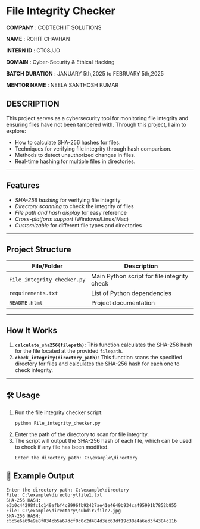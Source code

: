 # File Integrity Checker</h1>

**COMPANY** : CODTECH IT SOLUTIONS

**NAME** : ROHIT CHAVHAN

**INTERN ID** : CT08JJO

**DOMAIN** : Cyber-Security & Ethical Hacking

**BATCH DURATION** : JANUARY 5th,2025 to FEBRUARY 5th,2025

**MENTOR NAME** : NEELA SANTHOSH KUMAR


## DESCRIPTION
 
This project serves as a cybersecurity tool for monitoring file integrity and ensuring files have not been tampered with. Through this project, I aim to explore:

-  How to calculate SHA-256 hashes for files.
-  Techniques for verifying file integrity through hash comparison.
-  Methods to detect unauthorized changes in files.
-  Real-time hashing for multiple files in directories.

---

## Features

-  *SHA-256 hashing* for verifying file integrity
-  *Directory scanning* to check the integrity of files
-  *File path and hash display* for easy reference
-  *Cross-platform support* (Windows/Linux/Mac)
-  *Customizable* for different file types and directories

---

## Project Structure

| File/Folder               | Description                                 |
|----------------------------|---------------------------------------------|
| `File_integrity_checker.py` | Main Python script for file integrity check |
| `requirements.txt`         | List of Python dependencies                 |
| `README.html`              | Project documentation                      |

---

<h2> How It Works</h2>

1. **`calculate_sha256(filepath)`**: This function calculates the SHA-256 hash for the file located at the provided `filepath`.
2. **`check_integrity(directory_path)`**: This function scans the specified directory for files and calculates the SHA-256 hash for each one to check integrity.

---

<h2>🛠 Usage</h2>
<ol>
    <li>Run the file integrity checker script:
        <pre><code>python File_integrity_checker.py</code></pre>
    </li>
    <li>Enter the path of the directory to scan for file integrity.</li>
    <li>The script will output the SHA-256 hash of each file, which can be used to check if any file has been modified.
        <pre><code>Enter the directory path: C:\example\directory</code></pre>
    </li>
</ol>

<h2>💬 Example Output</h2>
<pre><code>Enter the directory path: C:\example\directory
File: C:\example\directory\file1.txt
SHA-256 HASH: e3b0c44298fc1c149afbf4c8996fb92427ae41e4649b934ca495991b7852b855
File: C:\example\directory\subdir\file2.jpg
SHA-256 HASH: c5c5e6a69e9e8f034cb5a67dcf0c0c2d484d3ec63df19c38e4a6ed3f4384c11b</code></pre>
